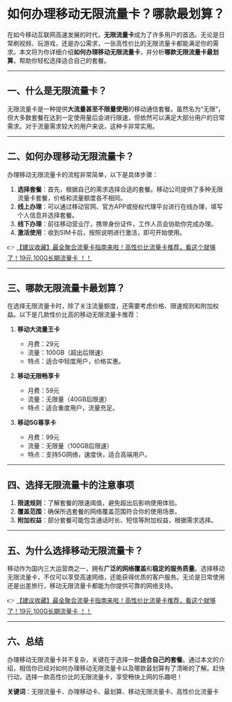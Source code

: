 # 如何办理移动无限流量卡？哪款最划算？

在如今移动互联网高速发展的时代，**无限流量卡**成为了许多用户的首选。无论是日常刷视频、玩游戏，还是办公需求，一张高性价比的无限流量卡都能满足你的需求。本文将为你详细介绍**如何办理移动无限流量卡**，并分析**哪款无限流量卡最划算**，帮助你轻松选择适合自己的套餐。

---

## 一、什么是无限流量卡？

无限流量卡是一种提供**大流量甚至不限量使用**的移动通信套餐。虽然名为“无限”，但大多数套餐在达到一定使用量后会进行限速，但依然可以满足大部分用户的日常需求。对于流量需求较大的用户来说，这种卡非常实用。

---

## 二、如何办理移动无限流量卡？

办理移动无限流量卡的流程非常简单，以下是具体步骤：

1. **选择套餐**：首先，根据自己的需求选择合适的套餐。移动公司提供了多种无限流量卡套餐，价格和流量额度各不相同。
2. **线上办理**：可以通过移动官网、官方APP或授权代理平台进行在线办理，填写个人信息并选择套餐。
3. **线下办理**：前往移动营业厅，携带身份证件，工作人员会协助你完成办理。
4. **激活使用**：收到SIM卡后，按照说明进行激活，即可开始使用。

👉 [【建议收藏】最全聚合流量卡指南来啦！高性价比流量卡推荐，看这个就够了！19元 100G长期流量卡 ！！](https://bit.ly/Liuliangka)

---

## 三、哪款无限流量卡最划算？

在选择无限流量卡时，除了关注流量额度，还需要考虑价格、限速规则和附加权益。以下是几款性价比高的移动无限流量卡推荐：

1. **移动大流量王卡**  
   - 月费：29元  
   - 流量：100GB（超出后限速）  
   - 特点：适合中轻度用户，价格实惠。

2. **移动无限畅享卡**  
   - 月费：59元  
   - 流量：无限量（40GB后限速）  
   - 特点：适合重度用户，流量充足。

3. **移动5G尊享卡**  
   - 月费：99元  
   - 流量：无限量（100GB后限速）  
   - 特点：支持5G网络，速度快，适合高端用户。

---

## 四、选择无限流量卡的注意事项

1. **限速规则**：了解套餐的限速阈值，避免超出后影响使用体验。
2. **覆盖范围**：确保所选套餐的网络覆盖范围符合你的使用场景。
3. **附加权益**：部分套餐可能包含通话时长、短信等附加权益，根据需求选择。

---

## 五、为什么选择移动无限流量卡？

移动作为国内三大运营商之一，拥有**广泛的网络覆盖**和**稳定的服务质量**。选择移动无限流量卡，不仅可以享受高速网络，还能获得优质的客户服务。无论是日常使用还是出差旅行，移动无限流量卡都能为你提供可靠的网络支持。

👉 [【建议收藏】最全聚合流量卡指南来啦！高性价比流量卡推荐，看这个就够了！19元 100G长期流量卡 ！！](https://bit.ly/Liuliangka)

---

## 六、总结

办理移动无限流量卡并不复杂，关键在于选择一款**适合自己的套餐**。通过本文的介绍，相信你已经对如何办理移动无限流量卡以及哪款最划算有了清晰的了解。赶快行动，选择一款高性价比的无限流量卡，享受畅快上网的乐趣吧！

**关键词**：无限流量卡、办理移动卡、最划算、移动无限流量卡、高性价比流量卡